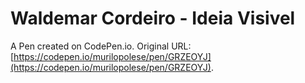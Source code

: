# Waldemar Cordeiro - Ideia Visivel

A Pen created on CodePen.io. Original URL: [https://codepen.io/murilopolese/pen/GRZEOYJ](https://codepen.io/murilopolese/pen/GRZEOYJ).



